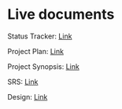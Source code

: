 # Live documents

Status Tracker: [Link](https://iiithydstudents-my.sharepoint.com/:x:/g/personal/aditya_ga_students_iiit_ac_in/EXyKkoav98RFv8lzrCQ8HgEBWX1xkiwhiTPAfC9G9bgSoQ?e=zMTJ5r)

Project Plan: [Link](https://iiithydstudents-my.sharepoint.com/:w:/g/personal/aditya_ga_students_iiit_ac_in/EXsFm0nVWitKvWhx6T23RacB2wq6r3DFagCdUB4h6yKRTg?e=uwjV6f)

Project Synopsis: [Link](https://iiithydstudents-my.sharepoint.com/:w:/g/personal/aditya_ga_students_iiit_ac_in/EfoJOyisTotJnfz6cIcVi6ABJrQHzFlnOo-HPeTL88ycfw?e=p91rDC)

SRS: [Link](https://iiithydresearch-my.sharepoint.com/:w:/g/personal/raunak_seksaria_research_iiit_ac_in/EX3HY4QLzsNKlL87M0pS7GEBIGibGRcrnA-UdKvmhHevVA?e=VbmhaH)

Design: [Link](https://iiithydstudents-my.sharepoint.com/:w:/g/personal/aditya_ga_students_iiit_ac_in/ETFMN1srq9RKjlOryD7MBREBJ4mHSREp9QqX-RlAopJ3Iw?e=tvygEc )